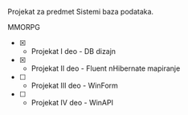 Projekat za predmet Sistemi baza podataka.

MMORPG

- [x] - Projekat I deo - DB dizajn  
- [x] - Projekat II deo - Fluent nHibernate mapiranje  
- [ ] - Projekat III deo - WinForm  
- [ ] - Projekat IV deo - WinAPI  
